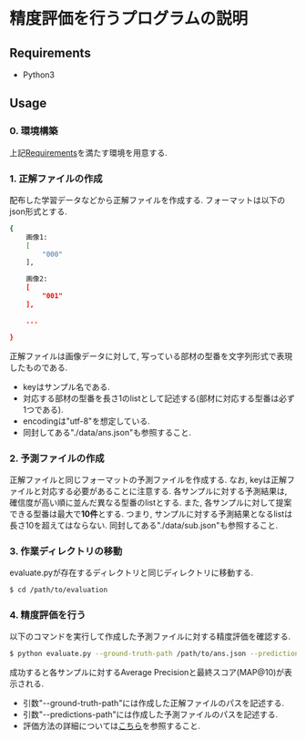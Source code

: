 # 精度評価を行うプログラムの説明

## Requirements

- Python3

## Usage

### 0. 環境構築

上記[Requirements](#requirements)を満たす環境を用意する.

### 1. 正解ファイルの作成

配布した学習データなどから正解ファイルを作成する. フォーマットは以下のjson形式とする.

```bash
{
    画像1:
    [
        "000"
    ],

    画像2:
    [
        "001"
    ],

    ...

}
```

正解ファイルは画像データに対して, 写っている部材の型番を文字列形式で表現したものである.

- keyはサンプル名である.
- 対応する部材の型番を長さ1のlistとして記述する(部材に対応する型番は必ず1つである).
- encodingは"utf-8"を想定している.
- 同封してある"./data/ans.json"も参照すること.

### 2. 予測ファイルの作成

正解ファイルと同じフォーマットの予測ファイルを作成する. なお, keyは正解ファイルと対応する必要があることに注意する. 各サンプルに対する予測結果は, 確信度が高い順に並んだ異なる型番のlistとする. また, 各サンプルに対して提案できる型番は最大で**10件**とする. つまり, サンプルに対する予測結果となるlistは長さ10を超えてはならない. 同封してある"./data/sub.json"も参照すること.

### 3. 作業ディレクトリの移動

evaluate.pyが存在するディレクトリと同じディレクトリに移動する.

```bash
$ cd /path/to/evaluation
```

### 4. 精度評価を行う

以下のコマンドを実行して作成した予測ファイルに対する精度評価を確認する.

```bash
$ python evaluate.py --ground-truth-path /path/to/ans.json --predictions-path /path/to/sub.json
```

成功すると各サンプルに対するAverage Precisionと最終スコア(MAP@10)が表示される.

- 引数"--ground-truth-path"には作成した正解ファイルのパスを記述する.
- 引数"--predictions-path"には作成した予測ファイルのパスを記述する.
- 評価方法の詳細については[こちら](https://signate.jp/competitions/720#evaluation)を参照すること.